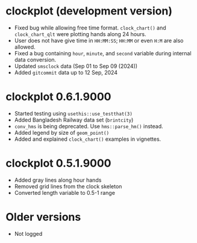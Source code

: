 # clockplot (development version)

* Fixed bug while allowing free time format. `clock_chart()` and 
`clock_chart_qlt` were plotting hands along 24 hours. 
* User does not have give time in `HH:MM:SS`; `HH:MM` or even `H:M` are also
allowed. 
* Fixed a bug containing `hour`, `minute`, and `second` variable 
during internal data conversion. 
* Updated `smsclock` data (Sep 01 to Sep 09 (2024))
* Added `gitcommit` data up to 12 Sep, 2024

# clockplot 0.6.1.9000

* Started testing using `usethis::use_testthat(3)`
* Added Bangladesh Railway data set (`brintcity`)
* `conv_hms` is being deprecated. Use `hms::parse_hm()` instead.
* Added legend by size of `geom_point()`
* Added and explained `clock_chart()` examples in vignettes.

# clockplot 0.5.1.9000

* Added gray lines along hour hands
* Removed grid lines from the clock skeleton
* Converted length variable to 0.5-1 range

# Older versions

* Not logged


